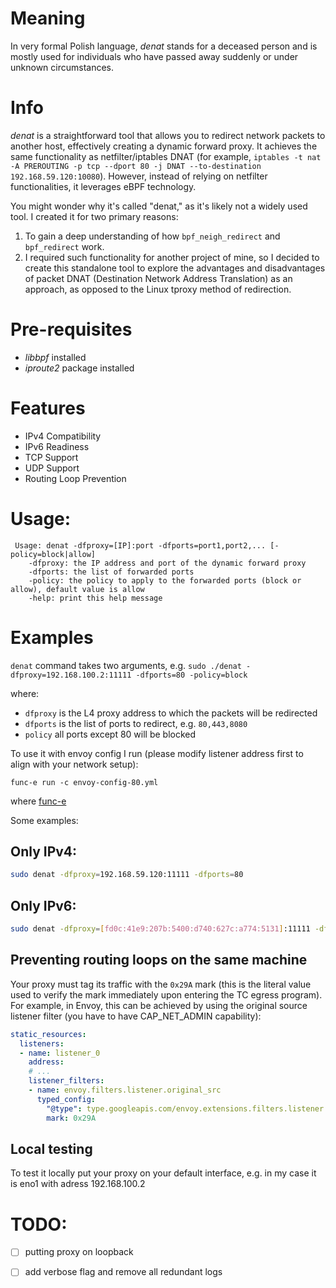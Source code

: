 # Meaning
In very formal Polish language, _denat_ stands for a deceased person and is mostly used for individuals who have passed away suddenly or under unknown circumstances.

# Info
_denat_ is a straightforward tool that allows you to redirect network packets to another host,
effectively creating a dynamic forward proxy.
It achieves the same functionality as netfilter/iptables DNAT (for example, `iptables -t nat -A PREROUTING -p tcp --dport 80 -j DNAT --to-destination 192.168.59.120:10080`).
However, instead of relying on netfilter functionalities, it leverages eBPF technology.


You might wonder why it's called "denat," as it's likely not a widely used tool. I created it for two primary reasons:
1. To gain a deep understanding of how `bpf_neigh_redirect` and `bpf_redirect` work.
2. I required such functionality for another project of mine, so I decided to create this standalone tool to explore the advantages and disadvantages of packet DNAT (Destination Network Address Translation) as an approach, as opposed to the Linux tproxy method of redirection.

# Pre-requisites
- _libbpf_ installed
- _iproute2_ package installed

# Features
- IPv4 Compatibility
- IPv6 Readiness
- TCP Support
- UDP Support
- Routing Loop Prevention

# Usage:
```
 Usage: denat -dfproxy=[IP]:port -dfports=port1,port2,... [-policy=block|allow]
    -dfproxy: the IP address and port of the dynamic forward proxy
    -dfports: the list of forwarded ports
    -policy: the policy to apply to the forwarded ports (block or allow), default value is allow
    -help: print this help message
```

# Examples
`denat` command takes two arguments, e.g.
`sudo ./denat -dfproxy=192.168.100.2:11111 -dfports=80 -policy=block`

where:
- `dfproxy` is the L4 proxy address to which the packets will be redirected
- `dfports` is the list of ports to redirect, e.g. `80,443,8080`
- `policy` all ports except 80 will be blocked

To use it with envoy config I run (please modify listener address first to align with your network setup):
```
func-e run -c envoy-config-80.yml
```
where [func-e](https://func-e.io/)

Some examples:

## Only IPv4:
```bash
sudo denat -dfproxy=192.168.59.120:11111 -dfports=80 
```
## Only IPv6:
```bash
sudo denat -dfproxy=[fd0c:41e9:207b:5400:d740:627c:a774:5131]:11111 -dfports=80,443
```

## Preventing routing loops on the same machine
Your proxy must tag its traffic with the `0x29A` mark (this is the literal value used to verify the mark immediately upon entering the TC egress program).
For example, in Envoy, this can be achieved by using the original source listener filter (you have to have CAP_NET_ADMIN capability):
```yaml
static_resources:
  listeners:
  - name: listener_0
    address:
    # ...  
    listener_filters:
    - name: envoy.filters.listener.original_src
      typed_config:
        "@type": type.googleapis.com/envoy.extensions.filters.listener.original_src.v3.OriginalSrc
        mark: 0x29A
```

## Local testing
To test it locally put your proxy on your default interface, e.g. in my case it is eno1 with adress 192.168.100.2



# TODO:
- [ ] putting proxy on loopback
- [ ] add verbose flag and remove all redundant logs





